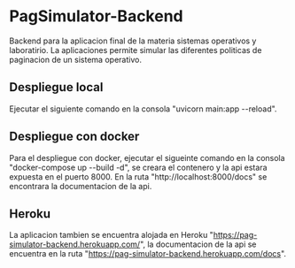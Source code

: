 # PagSimulator-Backend

Backend para la aplicacion final de la materia sistemas operativos y laboratirio.
La aplicaciones permite simular las diferentes politicas de paginacion de un sistema operativo.

## Despliegue local
Ejecutar el siguiente comando en la consola "uvicorn main:app --reload".

## Despliegue con docker
Para el despliegue con docker, ejecutar el sigueinte comando en la consola "docker-compose up --build -d", se creara el contenero y la api estara expuesta en el puerto 8000.
En la ruta "http://localhost:8000/docs" se encontrara la documentacion de la api.

## Heroku
La aplicacion tambien se encuentra alojada en Heroku "https://pag-simulator-backend.herokuapp.com/", la documentacion de la api se encuentra en la ruta "https://pag-simulator-backend.herokuapp.com/docs".


